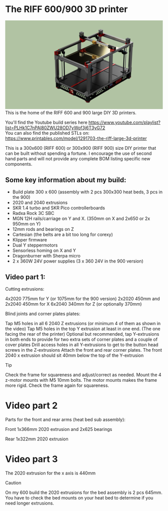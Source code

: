 # The RIFF 600/900 3D printer
![CAD model](render1.png)
This is the home of the RIFF 600 and 900 large DIY 3D printers.

You'll find the Youtube build series here https://www.youtube.com/playlist?list=PLHk1C7nPAl80ZWU28OD7yWof3j6T3yG72  
You can also find the published STLs on: https://www.printables.com/model/1291703-the-riff-large-3d-printer

This is a 300x600 (RIFF 600) or 300x900 (RIFF 900) size DIY printer that can be built without spending a fortune. I encourage the use of second hand parts and will not provide any complete BOM listing specific new components. 

## Some key information about my build:

- Build plate 300 x 600 (assembly with 2 pcs 300x300 heat beds, 3 pcs in the 900) 
- 2020 and 2040 extrusions 
- SKR 1.4 turbo and SKR Pico controllerboards 
- Radxa Rock 3C SBC 
- MGN 12H rails/carriage on Y and X. (350mm on X and 2x650 or 2x 950mm on Y)
- 12mm rods and bearings on Z 
- Cartesian (the belts are a bit too long for corexy) 
- Klipper firmware 
- Dual Y steppermotors
- Sensorless homing on X and Y 
- Dragonburner with Sherpa micro 
- 2 x 360W 24V power supplies (3 x 360 24V in the 900 version)


## Video part 1:

Cutting extrusions:

4x2020 775mm for Y (or 1075mm for the 900 version)
2x2020 450mm and 2x2040 450mm for X
6x2040 340mm for Z (or optionally 370mm)

Blind joints and corner plates plates:

Tap M5 holes in all 6 2040 Z extrusions (or minimum 4 of them as shown in the video)
Tap M5 holes in the top Y extrusion at least in one end. (The one facing the rear of the printer) 
Optional but recommended, tap Y-extrusions in both ends to provide for two extra sets of corner plates and a couple of cover plates
Drill access holes in all Y-extrusions to get to the button head screws in the Z-extrusions
Attach the front and rear corner plates. The front 2040 x extrusion should sit 40mm below the top of the Y-extrusion

>[!TIP]
>Check the frame for squareness and adjust/correct  as needed.
>Mount the 4 z-motor mounts with M5 10mm bolts. The motor mounts makes the frame more rigid. Check the frame again for squareness.

# Video part 2
Parts for the front and rear arms (heat bed sub assembly):

Front 1x366mm 2020 extrusion and 2x625 bearings

Rear 1x322mm 2020 extrusion

# Video part 3
The 2020 extrusion for the x axis is 440mm

> [!CAUTION]
> On my 600 build the 2020 extrusions for the bed assembly is 2 pcs 645mm. You have to check the bed mounts on your heat bed to determine if you need longer extrusions.
